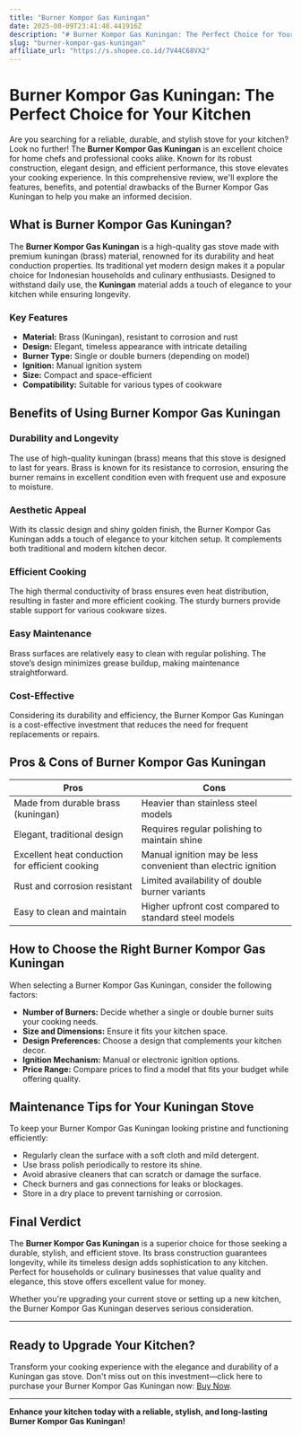 ```yaml
---
title: "Burner Kompor Gas Kuningan"
date: 2025-08-09T23:41:48.441916Z
description: "# Burner Kompor Gas Kuningan: The Perfect Choice for Your Kitchen..."
slug: "burner-kompor-gas-kuningan"
affiliate_url: "https://s.shopee.co.id/7V44C68VX2"
---
```

# Burner Kompor Gas Kuningan: The Perfect Choice for Your Kitchen

Are you searching for a reliable, durable, and stylish stove for your kitchen? Look no further! The **Burner Kompor Gas Kuningan** is an excellent choice for home chefs and professional cooks alike. Known for its robust construction, elegant design, and efficient performance, this stove elevates your cooking experience. In this comprehensive review, we'll explore the features, benefits, and potential drawbacks of the Burner Kompor Gas Kuningan to help you make an informed decision.

## What is Burner Kompor Gas Kuningan?

The **Burner Kompor Gas Kuningan** is a high-quality gas stove made with premium kuningan (brass) material, renowned for its durability and heat conduction properties. Its traditional yet modern design makes it a popular choice for Indonesian households and culinary enthusiasts. Designed to withstand daily use, the **Kuningan** material adds a touch of elegance to your kitchen while ensuring longevity.

### Key Features

- **Material:** Brass (Kuningan), resistant to corrosion and rust
- **Design:** Elegant, timeless appearance with intricate detailing
- **Burner Type:** Single or double burners (depending on model)
- **Ignition:** Manual ignition system
- **Size:** Compact and space-efficient
- **Compatibility:** Suitable for various types of cookware

## Benefits of Using Burner Kompor Gas Kuningan

### Durability and Longevity

The use of high-quality kuningan (brass) means that this stove is designed to last for years. Brass is known for its resistance to corrosion, ensuring the burner remains in excellent condition even with frequent use and exposure to moisture.

### Aesthetic Appeal

With its classic design and shiny golden finish, the Burner Kompor Gas Kuningan adds a touch of elegance to your kitchen setup. It complements both traditional and modern kitchen decor.

### Efficient Cooking

The high thermal conductivity of brass ensures even heat distribution, resulting in faster and more efficient cooking. The sturdy burners provide stable support for various cookware sizes.

### Easy Maintenance

Brass surfaces are relatively easy to clean with regular polishing. The stove’s design minimizes grease buildup, making maintenance straightforward.

### Cost-Effective

Considering its durability and efficiency, the Burner Kompor Gas Kuningan is a cost-effective investment that reduces the need for frequent replacements or repairs.

## Pros & Cons of Burner Kompor Gas Kuningan

| **Pros** | **Cons** |
|---|---|
| Made from durable brass (kuningan) | Heavier than stainless steel models |
| Elegant, traditional design | Requires regular polishing to maintain shine |
| Excellent heat conduction for efficient cooking | Manual ignition may be less convenient than electric ignition |
| Rust and corrosion resistant | Limited availability of double burner variants |
| Easy to clean and maintain | Higher upfront cost compared to standard steel models |

## How to Choose the Right Burner Kompor Gas Kuningan

When selecting a Burner Kompor Gas Kuningan, consider the following factors:

- **Number of Burners:** Decide whether a single or double burner suits your cooking needs.
- **Size and Dimensions:** Ensure it fits your kitchen space.
- **Design Preferences:** Choose a design that complements your kitchen decor.
- **Ignition Mechanism:** Manual or electronic ignition options.
- **Price Range:** Compare prices to find a model that fits your budget while offering quality.

## Maintenance Tips for Your Kuningan Stove

To keep your Burner Kompor Gas Kuningan looking pristine and functioning efficiently:

- Regularly clean the surface with a soft cloth and mild detergent.
- Use brass polish periodically to restore its shine.
- Avoid abrasive cleaners that can scratch or damage the surface.
- Check burners and gas connections for leaks or blockages.
- Store in a dry place to prevent tarnishing or corrosion.

## Final Verdict

The **Burner Kompor Gas Kuningan** is a superior choice for those seeking a durable, stylish, and efficient stove. Its brass construction guarantees longevity, while its timeless design adds sophistication to any kitchen. Perfect for households or culinary businesses that value quality and elegance, this stove offers excellent value for money.

Whether you're upgrading your current stove or setting up a new kitchen, the Burner Kompor Gas Kuningan deserves serious consideration.

---

## Ready to Upgrade Your Kitchen?

Transform your cooking experience with the elegance and durability of a Kuningan gas stove. Don't miss out on this investment—click here to purchase your Burner Kompor Gas Kuningan now: [Buy Now](https://s.shopee.co.id/7V44C68VX2).

---

**Enhance your kitchen today with a reliable, stylish, and long-lasting Burner Kompor Gas Kuningan!**